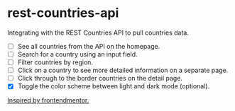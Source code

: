 # rest-countries-api

Integrating with the REST Countries API to pull countries data.

- [ ] See all countries from the API on the homepage.
- [ ] Search for a country using an input field.
- [ ] Filter countries by region.
- [ ] Click on a country to see more detailed information on a separate page.
- [ ] Click through to the border countries on the detail page.
- [x] Toggle the color scheme between light and dark mode (optional).

[Inspired by frontendmentor.](https://www.frontendmentor.io/challenges/rest-countries-api-with-color-theme-switcher-5cacc469fec04111f7b848ca)
